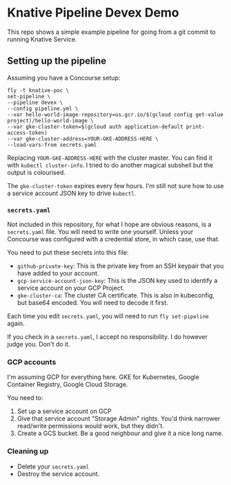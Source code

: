 # Knative Pipeline Devex Demo

This repo shows a simple example pipeline for going from a git commit to running Knative Service.

## Setting up the pipeline

Assuming you have a Concourse setup:

    fly -t knative-poc \
    set-pipeline \
    --pipeline devex \
    --config pipeline.yml \
    --var hello-world-image-repository=us.gcr.io/$(gcloud config get-value project)/hello-world-image \
    --var gke-cluster-token=$(gcloud auth application-default print-access-token)
    --var gke-cluster-address=YOUR-GKE-ADDRESS-HERE \
    --load-vars-from secrets.yaml

Replacing `YOUR-GKE-ADDRESS-HERE` with the cluster master. You can find it with `kubectl cluster-info`. I tried to do another magical subshell but the output is colourised.

The `gke-cluster-token` expires every few hours. I'm still not sure how to use a service account JSON key to drive `kubectl`.

### `secrets.yaml`

Not included in this repository, for what I hope are obvious reasons, is a `secrets.yaml` file. You will need to write one yourself. Unless your Concourse was configured with a credential store, in which case, use that.

You need to put these secrets into this file:

* `github-private-key`: This is the private key from an SSH keypair that you have added to your account.
* `gcp-service-account-json-key`: This is the JSON key used to identify a service account on your GCP Project.
* `gke-cluster-ca`: The cluster CA certificate. This is also in kubeconfig, but base64 encoded. You will need to decode it first.

Each time you edit `secrets.yaml`, you will need to run `fly set-pipeline` again.

If you check in a `secrets.yaml`, I accept no responsibility. I do however judge you. Don't do it.

### GCP accounts

I'm assuming GCP for everything here. GKE for Kubernetes, Google Container Registry, Google Cloud Storage.

You need to:

1. Set up a service account on GCP
1. Give that service account "Storage Admin" rights. You'd think narrower read/write permissions would work, but they didn't.
1. Create a GCS bucket. Be a good neighbour and give it a nice long name.

### Cleaning up

* Delete your `secrets.yaml`
* Destroy the service account.
